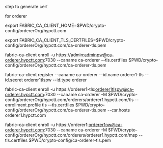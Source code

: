 step to generate cert

for orderer

export FABRIC_CA_CLIENT_HOME=$PWD/crypto-config/ordererOrg/hypctt.com

export FABRIC_CA_CLIENT_TLS_CERTFILES=$PWD/crypto-config/ordererOrg/hypctt.com/ca-orderer-tls.pem

fabric-ca-client enroll -u https://admin:adminpw@ca-orderer.hypctt.com:7030 --caname ca-orderer --tls.certfiles $PWD/crypto-config/ordererOrg/hypctt.com/ca-orderer-tls.pem

fabric-ca-client register --caname ca-orderer --id.name orderer1-tls --id.secret orderer1tlspw --id.type orderer

fabric-ca-client enroll -u https://orderer1-tls:orderer1tlspw@ca-orderer.hypctt.com:7030 --caname ca-orderer -M $PWD/crypto-config/ordererOrg/hypctt.com/orderers/orderer1.hypctt.com/tls --enrollment.profile tls --tls.certfiles $PWD/crypto-config/ordererOrg/hypctt.com/ca-orderer-tls.pem --csr.hosts orderer1.hypctt.com

fabric-ca-client enroll -u https://orderer1:orderer1pw@ca-orderer.hypctt.com:7030 --caname ca-orderer -M $PWD/crypto-config/ordererOrg/hypctt.com/orderers/orderer1.hypctt.com/msp --tls.certfiles $PWD/crypto-config/ca-orderer-tls.pem
